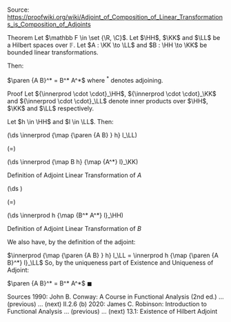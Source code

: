 # 

Source: https://proofwiki.org/wiki/Adjoint_of_Composition_of_Linear_Transformations_is_Composition_of_Adjoints

Theorem
Let $\mathbb F \in \set {\R, \C}$.
Let $\HH$, $\KK$ and $\LL$ be a Hilbert spaces over $\mathbb F$.
Let $A : \KK \to \LL$ and $B : \HH \to \KK$ be bounded linear transformations.

Then:

$\paren {A B}^* = B^* A^*$
where $^*$ denotes adjoining.


Proof
Let ${\innerprod \cdot \cdot}_\HH$, ${\innerprod \cdot \cdot}_\KK$ and ${\innerprod \cdot \cdot}_\LL$ denote inner products over $\HH$, $\KK$ and $\LL$ respectively.

Let $h \in \HH$ and $l \in \LL$.
Then:














\(\ds \innerprod {\map {\paren {A B} } h} l_\LL\)

\(=\)







\(\ds \innerprod {\map B h} {\map {A^*} l}_\KK\)





Definition of Adjoint Linear Transformation of $A$














\(\ds \)

\(=\)







\(\ds \innerprod h {\map {B^* A^*} l}_\HH\)





Definition of Adjoint Linear Transformation of $B$



We also have, by the definition of the adjoint:

$\innerprod {\map {\paren {A B} } h} l_\LL = \innerprod h {\map {\paren {A B}^*} l}_\LL$
So, by the uniqueness part of Existence and Uniqueness of Adjoint:

$\paren {A B}^* = B^* A^*$
$\blacksquare$


Sources
1990: John B. Conway: A Course in Functional Analysis (2nd ed.) ... (previous) ... (next) $\text {II}.2.6 \ \text {(b)}$
2020: James C. Robinson: Introduction to Functional Analysis ... (previous) ... (next) $13.1$: Existence of Hilbert Adjoint




